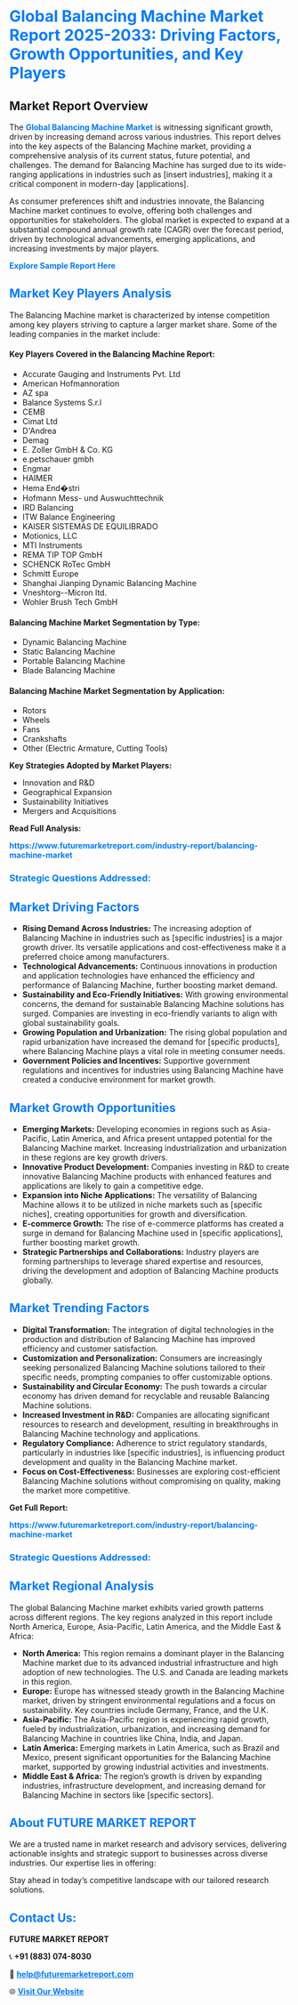<h1 style="color: #007BFF;">Global Balancing Machine Market Report 2025-2033: Driving Factors, Growth Opportunities, and Key Players</h1>

<section id="overview">
<h2>Market Report Overview</h2>
<p>The <a href="https://www.futuremarketreport.com/industry-report/balancing-machine-market" style="color: #007BFF; text-decoration: none;"><strong>Global Balancing Machine Market</strong></a> is witnessing significant growth, driven by increasing demand across various industries. This report delves into the key aspects of the Balancing Machine market, providing a comprehensive analysis of its current status, future potential, and challenges. The demand for Balancing Machine has surged due to its wide-ranging applications in industries such as [insert industries], making it a critical component in modern-day [applications].</p>
<p>As consumer preferences shift and industries innovate, the Balancing Machine market continues to evolve, offering both challenges and opportunities for stakeholders. The global market is expected to expand at a substantial compound annual growth rate (CAGR) over the forecast period, driven by technological advancements, emerging applications, and increasing investments by major players.</p>
</section>

<section id="overview">
<p><a href="https://www.futuremarketreport.com/request-sample/reportId=44118" style="color: #007BFF; text-decoration: none;"><strong>Explore Sample Report Here</strong></a></p>
</section>

<section id="key-players">
<h2 style="color: #007BFF;">Market Key Players Analysis</h2>
<p>The Balancing Machine market is characterized by intense competition among key players striving to capture a larger market share. Some of the leading companies in the market include:</p>
<h4>Key Players Covered in the Balancing Machine Report:</h4>
<ul><li>Accurate Gauging and Instruments Pvt. Ltd</li><li>American Hofmannoration</li><li>AZ spa</li><li>Balance Systems S.r.l</li><li>CEMB</li><li>Cimat Ltd</li><li>D&#039;Andrea</li><li>Demag</li><li>E. Zoller GmbH &amp; Co. KG</li><li>e.petschauer gmbh</li><li>Engmar</li><li>HAIMER</li><li>Hema End�stri</li><li>Hofmann Mess- und Auswuchttechnik</li><li>IRD Balancing</li><li>ITW Balance Engineering</li><li>KAISER SISTEMAS DE EQUILIBRADO</li><li>Motionics, LLC</li><li>MTI Instruments</li><li>REMA TIP TOP GmbH</li><li>SCHENCK RoTec GmbH</li><li>Schmitt Europe</li><li>Shanghai Jianping Dynamic Balancing Machine</li><li>Vneshtorg--Micron ltd.</li><li>Wohler Brush Tech GmbH</li></ul>
<h4>Balancing Machine Market Segmentation by Type:</h4>
<ul><li>Dynamic Balancing Machine</li><li>Static Balancing Machine</li><li>Portable Balancing Machine</li><li>Blade Balancing Machine</li></ul>

<h4>Balancing Machine Market Segmentation by Application:</h4>
<ul><li>Rotors</li><li>Wheels</li><li>Fans</li><li>Crankshafts</li><li>Other (Electric Armature, Cutting Tools)</li></ul>
<p><strong>Key Strategies Adopted by Market Players:</strong></p>
<ul>
<li>Innovation and R&D</li>
<li>Geographical Expansion</li>
<li>Sustainability Initiatives</li>
<li>Mergers and Acquisitions</li>
</ul>
</section>

<section>
<p><strong>Read Full Analysis: </strong></p><a href="https://www.futuremarketreport.com/industry-report/balancing-machine-market" style="color: #007BFF; text-decoration: none;"><strong>https://www.futuremarketreport.com/industry-report/balancing-machine-market</strong></a>
<h3 style="color: #007BFF;">Strategic Questions Addressed:</h3>
</section>

<section id="driving-factors">
<h2 style="color: #007BFF;">Market Driving Factors</h2>
<ul>
<li><strong>Rising Demand Across Industries:</strong> The increasing adoption of Balancing Machine in industries such as [specific industries] is a major growth driver. Its versatile applications and cost-effectiveness make it a preferred choice among manufacturers.</li>
<li><strong>Technological Advancements:</strong> Continuous innovations in production and application technologies have enhanced the efficiency and performance of Balancing Machine, further boosting market demand.</li>
<li><strong>Sustainability and Eco-Friendly Initiatives:</strong> With growing environmental concerns, the demand for sustainable Balancing Machine solutions has surged. Companies are investing in eco-friendly variants to align with global sustainability goals.</li>
<li><strong>Growing Population and Urbanization:</strong> The rising global population and rapid urbanization have increased the demand for [specific products], where Balancing Machine plays a vital role in meeting consumer needs.</li>
<li><strong>Government Policies and Incentives:</strong> Supportive government regulations and incentives for industries using Balancing Machine have created a conducive environment for market growth.</li>
</ul>
</section>

<section id="growth-opportunities">
<h2 style="color: #007BFF;">Market Growth Opportunities</h2>
<ul>
<li><strong>Emerging Markets:</strong> Developing economies in regions such as Asia-Pacific, Latin America, and Africa present untapped potential for the Balancing Machine market. Increasing industrialization and urbanization in these regions are key growth drivers.</li>
<li><strong>Innovative Product Development:</strong> Companies investing in R&D to create innovative Balancing Machine products with enhanced features and applications are likely to gain a competitive edge.</li>
<li><strong>Expansion into Niche Applications:</strong> The versatility of Balancing Machine allows it to be utilized in niche markets such as [specific niches], creating opportunities for growth and diversification.</li>
<li><strong>E-commerce Growth:</strong> The rise of e-commerce platforms has created a surge in demand for Balancing Machine used in [specific applications], further boosting market growth.</li>
<li><strong>Strategic Partnerships and Collaborations:</strong> Industry players are forming partnerships to leverage shared expertise and resources, driving the development and adoption of Balancing Machine products globally.</li>
</ul>
</section>

<section id="trending-factors">
<h2 style="color: #007BFF;">Market Trending Factors</h2>
<ul>
<li><strong>Digital Transformation:</strong> The integration of digital technologies in the production and distribution of Balancing Machine has improved efficiency and customer satisfaction.</li>
<li><strong>Customization and Personalization:</strong> Consumers are increasingly seeking personalized Balancing Machine solutions tailored to their specific needs, prompting companies to offer customizable options.</li>
<li><strong>Sustainability and Circular Economy:</strong> The push towards a circular economy has driven demand for recyclable and reusable Balancing Machine solutions.</li>
<li><strong>Increased Investment in R&D:</strong> Companies are allocating significant resources to research and development, resulting in breakthroughs in Balancing Machine technology and applications.</li>
<li><strong>Regulatory Compliance:</strong> Adherence to strict regulatory standards, particularly in industries like [specific industries], is influencing product development and quality in the Balancing Machine market.</li>
<li><strong>Focus on Cost-Effectiveness:</strong> Businesses are exploring cost-efficient Balancing Machine solutions without compromising on quality, making the market more competitive.</li>
</ul>
</section>

<section>
<p><strong>Get Full Report: </strong></p><a href="https://www.futuremarketreport.com/industry-report/balancing-machine-market" style="color: #007BFF; text-decoration: none;"><strong>https://www.futuremarketreport.com/industry-report/balancing-machine-market</strong></a>
<h3 style="color: #007BFF;">Strategic Questions Addressed:</h3>
</section>


<section id="regional-analysis">
<h2 style="color: #007BFF;">Market Regional Analysis</h2>
<p>The global Balancing Machine market exhibits varied growth patterns across different regions. The key regions analyzed in this report include North America, Europe, Asia-Pacific, Latin America, and the Middle East & Africa:</p>
<ul>
<li><strong>North America:</strong> This region remains a dominant player in the Balancing Machine market due to its advanced industrial infrastructure and high adoption of new technologies. The U.S. and Canada are leading markets in this region.</li>
<li><strong>Europe:</strong> Europe has witnessed steady growth in the Balancing Machine market, driven by stringent environmental regulations and a focus on sustainability. Key countries include Germany, France, and the U.K.</li>
<li><strong>Asia-Pacific:</strong> The Asia-Pacific region is experiencing rapid growth, fueled by industrialization, urbanization, and increasing demand for Balancing Machine in countries like China, India, and Japan.</li>
<li><strong>Latin America:</strong> Emerging markets in Latin America, such as Brazil and Mexico, present significant opportunities for the Balancing Machine market, supported by growing industrial activities and investments.</li>
<li><strong>Middle East & Africa:</strong> The region’s growth is driven by expanding industries, infrastructure development, and increasing demand for Balancing Machine in sectors like [specific sectors].</li>
</ul>
</section>

<footer>
<h2 style="color: #007BFF;">About FUTURE MARKET REPORT</h2>
<p>We are a trusted name in market research and advisory services, delivering actionable insights and strategic support to businesses across diverse industries. Our expertise lies in offering:</p>

<p>Stay ahead in today’s competitive landscape with our tailored research solutions.</p>

<h2 style="color: #007BFF;">Contact Us:</h2>
<p><strong>FUTURE MARKET REPORT</strong></p>
<p>📞 <strong>+91 (883) 074-8030</strong></p>
<p>📧 <strong><a href="mailto:help@futuremarketreport.com" style="color: #007BFF;">help@futuremarketreport.com</a></strong></p>
<p>🌐 <strong><a href="https://www.futuremarketreport.com/" style="color: #007BFF;">Visit Our Website</a></strong></p>
</footer>